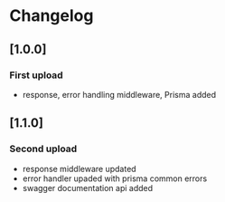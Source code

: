 # Changelog

## [1.0.0]

### First upload
- response, error handling middleware, Prisma added

## [1.1.0]

### Second upload
- response middleware updated
- error handler upaded with prisma common errors
- swagger documentation api added